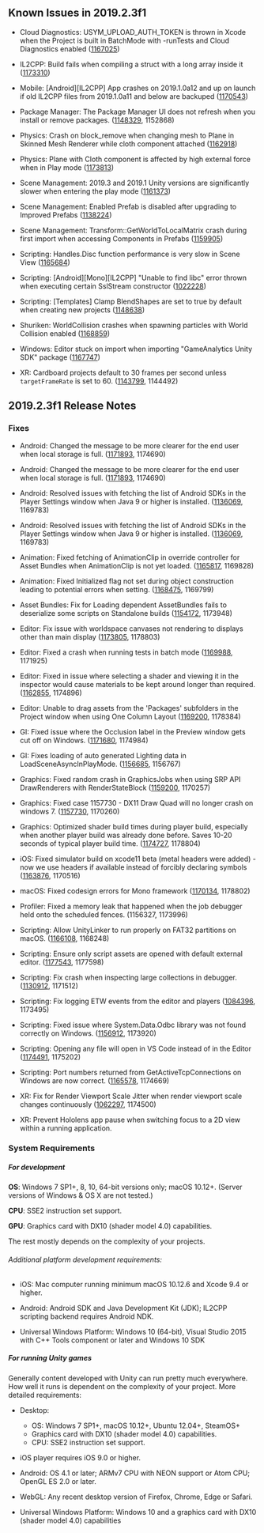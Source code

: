 Known Issues in 2019.2.3f1
--------------------------

*   Cloud Diagnostics: USYM\_UPLOAD\_AUTH\_TOKEN is thrown in Xcode when the Project is built in BatchMode with -runTests and Cloud Diagnostics enabled ([1167025](https://issuetracker.unity3d.com/issues/usym-upload-auth-token-is-thrown-in-xcode-when-the-project-is-built-in-batchmode-with-runtests-and-cloud-diagnostics-enabled))
    
*   IL2CPP: Build fails when compiling a struct with a long array inside it ([1173310](https://issuetracker.unity3d.com/issues/il2cpp-build-fails-when-compiling-a-struct-with-a-long-array-inside-it))
    
*   Mobile: \[Android\]\[IL2CPP\] App crashes on 2019.1.0a12 and up on launch if old IL2CPP files from 2019.1.0a11 and below are backuped ([1170543](https://issuetracker.unity3d.com/issues/android-il2cpp-app-crashes-on-2019-dot-1-0a12-and-up-on-launch-if-old-il2cpp-files-from-2019-dot-1-0a11-and-below-are-backuped))
    
*   Package Manager: The Package Manager UI does not refresh when you install or remove packages. ([1148329](https://issuetracker.unity3d.com/issues/the-package-manager-ui-does-not-refresh-when-packages-are-installed-or-removed), 1152868)
    
*   Physics: Crash on block\_remove when changing mesh to Plane in Skinned Mesh Renderer while cloth component attached ([1162918](https://issuetracker.unity3d.com/issues/crash-on-block-remove-when-changing-mesh-to-plane-in-skinned-mesh-renderer-while-cloth-component-attached))
    
*   Physics: Plane with Cloth component is affected by high external force when in Play mode ([1173813](https://issuetracker.unity3d.com/issues/gameobject-with-cloth-component-is-affected-by-high-external-force-when-in-play-mode))
    
*   Scene Management: 2019.3 and 2019.1 Unity versions are significantly slower when entering the play mode ([1161373](https://issuetracker.unity3d.com/issues/2019-dot-3-and-2019-dot-1-streams-are-significantly-slower-when-entering-the-play-mode))
    
*   Scene Management: Enabled Prefab is disabled after upgrading to Improved Prefabs ([1138224](https://issuetracker.unity3d.com/issues/enabled-prefab-is-disabled-after-upgrading-to-improved-prefabs))
    
*   Scene Management: Transform::GetWorldToLocalMatrix crash during first import when accessing Components in Prefabs ([1159905](https://issuetracker.unity3d.com/issues/transform-getworldtolocalmatrix-crash-during-first-import-when-accessing-components-in-prefabs))
    
*   Scripting: Handles.Disc function performance is very slow in Scene View ([1165684](https://issuetracker.unity3d.com/issues/handles-dot-disc-function-performance-is-very-slow-in-scene-view))
    
*   Scripting: \[Android\]\[Mono\]\[IL2CPP\] "Unable to find libc" error thrown when executing certain SslStream constructor ([1022228](https://issuetracker.unity3d.com/issues/android-mono-il2cpp-unable-to-find-libc-error-thrown-when-executing-certain-sslstream-constructor))
    
*   Scripting: \[Templates\] Clamp BlendShapes are set to true by default when creating new projects ([1148638](https://issuetracker.unity3d.com/issues/templates-clamp-blendshapes-are-set-to-true-by-default-when-creating-new-projects))
    
*   Shuriken: WorldCollision crashes when spawning particles with World Collision enabled ([1168859](https://issuetracker.unity3d.com/issues/worldcollision-crashes-when-spawning-particles-with-world-collision-enabled))
    
*   Windows: Editor stuck on import when importing "GameAnalytics Unity SDK" package ([1167747](https://issuetracker.unity3d.com/issues/editor-stuck-on-import-when-importing-gameanalytics-unity-sdk-package))
    
*   XR: Cardboard projects default to 30 frames per second unless `targetFrameRate` is set to 60. ([1143799](https://issuetracker.unity3d.com/issues/cardboard-projects-default-to-30fps), 1144492)
    

2019.2.3f1 Release Notes
------------------------

### Fixes

*   Android: Changed the message to be more clearer for the end user when local storage is full. ([1171893](https://issuetracker.unity3d.com/issues/custom-failed-to-extract-resources-needed-by-il2cpp-error-message-when-local-storage-is-full), 1174690)
    
*   Android: Changed the message to be more clearer for the end user when local storage is full. ([1171893](https://issuetracker.unity3d.com/issues/custom-failed-to-extract-resources-needed-by-il2cpp-error-message-when-local-storage-is-full), 1174690)
    
*   Android: Resolved issues with fetching the list of Android SDKs in the Player Settings window when Java 9 or higher is installed. ([1136069](https://issuetracker.unity3d.com/issues/cannot-build-android-player-if-the-colour-space-is-set-to-linear), 1169783)
    
*   Android: Resolved issues with fetching the list of Android SDKs in the Player Settings window when Java 9 or higher is installed. ([1136069](https://issuetracker.unity3d.com/issues/cannot-build-android-player-if-the-colour-space-is-set-to-linear), 1169783)
    
*   Animation: Fixed fetching of AnimationClip in override controller for Asset Bundles when AnimationClip is not yet loaded. ([1165817](https://issuetracker.unity3d.com/issues/animation-absence-of-root-motion-when-gameobject-is-loaded-from-assest-bundle-and-override-controller-is-in-use), 1169828)
    
*   Animation: Fixed Initialized flag not set during object construction leading to potential errors when setting. ([1168475](https://issuetracker.unity3d.com/issues/animation-error-is-thrown-when-calling-animator-dot-keepanimatorcontrollerstateondisable-on-an-inactive-gameobject), 1169799)
    
*   Asset Bundles: Fix for Loading dependent AssetBundles fails to deserialize some scripts on Standalone builds ([1154172](https://issuetracker.unity3d.com/issues/loading-dependent-assetbundles-fails-to-deserialize-some-scripts-on-standalone-builds), 1173948)
    
*   Editor: Fix issue with worldspace canvases not rendering to displays other than main display ([1173805](https://issuetracker.unity3d.com/issues/canvas-components-are-not-rendered-in-displays-that-are-not-display-1-dot-when-render-mode-is-set-to-world-space), 1178803)
    
*   Editor: Fixed a crash when running tests in batch mode ([1169988](https://issuetracker.unity3d.com/issues/dispatch-semaphore-dispose-crashes-when-running-tests-in-batch-mode), 1171925)
    
*   Editor: Fixed in issue where selecting a shader and viewing it in the inspector would cause materials to be kept around longer than required. ([1162855](https://issuetracker.unity3d.com/issues/material-leak-with-a-custom-render-pipeline-when-selecting-a-shader-in-the-project-view-and-having-the-inspector-window-open), 1174896)
    
*   Editor: Unable to drag assets from the 'Packages' subfolders in the Project window when using One Column Layout ([1169200](https://issuetracker.unity3d.com/issues/unable-to-drag-assets-from-the-packages-subfolders-in-the-project-window-when-using-one-column-layout), 1178384)
    
*   GI: Fixed issue where the Occlusion label in the Preview window gets cut off on Windows. ([1171680](https://issuetracker.unity3d.com/issues/global-illumination-text-gets-clipped-in-baked-lightmap-preview-window-when-lightmap-culling-option-is-selected), 1174984)
    
*   GI: Fixes loading of auto generated Lighting data in LoadSceneAsyncInPlayMode. ([1156685](https://issuetracker.unity3d.com/issues/no-lighting-when-loading-with-loadsceneasyncinplaymode-into-a-scene-with-auto-lighting-in-editor), 1156767)
    
*   Graphics: Fixed random crash in GraphicsJobs when using SRP API DrawRenderers with RenderStateBlock ([1159200](https://issuetracker.unity3d.com/issues/srp-causes-crashes-100-percent-when-running-with-graphics-jobs-enabled), 1170257)
    
*   Graphics: Fixed case 1157730 - DX11 Draw Quad will no longer crash on windows 7. ([1157730](https://issuetracker.unity3d.com/issues/windows-7-player-crashes-on-pal-memory-free-when-using-camera-with-clear-flags-set-to-dont-clear), 1170260)
    
*   Graphics: Optimized shader build times during player build, especially when another player build was already done before. Saves 10-20 seconds of typical player build time. ([1174727](https://issuetracker.unity3d.com/issues/build-shader-variants-compliation-takes-additional-time-when-building-a-project), 1178804)
    
*   iOS: Fixed simulator build on xcode11 beta (metal headers were added) - now we use headers if available instead of forcibly declaring symbols ([1163876](https://issuetracker.unity3d.com/issues/ios-the-multi-definition-errors-are-thrown-when-building-for-simulator-on-xcode-11-beta), 1170516)
    
*   macOS: Fixed codesign errors for Mono framework ([1170134](https://issuetracker.unity3d.com/issues/cannot-distribute-macos-builds-codesign-errors-on-monobleedingedge-framework), 1178802)
    
*   Profiler: Fixed a memory leak that happened when the job debugger held onto the scheduled fences. (1156327, 1173996)
    
*   Scripting: Allow UnityLinker to run properly on FAT32 partitions on macOS. ([1166108](https://issuetracker.unity3d.com/issues/il2cpp-unity-dot-app-slash-contents-slash-il2cpp-slash-build-slash-unitylinker-dot-exe-fails-to-run-when-building-from-fat32-on-macos), 1168248)
    
*   Scripting: Ensure only script assets are opened with default external editor. ([1177543](https://issuetracker.unity3d.com/issues/scene-files-are-being-opened-with-a-script-editor-instead-of-being-opened-by-unity-editor), 1177598)
    
*   Scripting: Fix crash when inspecting large collections in debugger. ([1130912](https://issuetracker.unity3d.com/issues/hard-crash-when-inspecting-entities-in-visual-studio-debug-mode), 1171512)
    
*   Scripting: Fix logging ETW events from the editor and players ([1084396](https://issuetracker.unity3d.com/issues/uwp-etw-logging-silently-fails-in-with-il2cpp-scripting-backend), 1173495)
    
*   Scripting: Fixed issue where System.Data.Odbc library was not found correctly on Windows. ([1156912](https://issuetracker.unity3d.com/issues/an-exception-is-raised-when-using-system-dot-data-dot-odbc), 1173920)
    
*   Scripting: Opening any file will open in VS Code instead of in the Editor ([1174491](https://issuetracker.unity3d.com/issues/vscode-editor-opening-any-file-will-open-in-vs-code-instead-of-in-the-editor), 1175202)
    
*   Scripting: Port numbers returned from GetActiveTcpConnections on Windows are now correct. ([1165578](https://issuetracker.unity3d.com/issues/ipglobalproperties-dot-getactivetcpconnections-return-different-port-numbers-when-compared-to-cli-netstat-a-output), 1174669)
    
*   XR: Fix for Render Viewport Scale Jitter when render viewport scale changes continuously ([1062297](https://issuetracker.unity3d.com/issues/render-scale-jitter-render-scale-changes-that-occur-continuously), 1174500)
    
*   XR: Prevent Hololens app pause when switching focus to a 2D view within a running application.
    

### System Requirements

##### For development

**OS**: Windows 7 SP1+, 8, 10, 64-bit versions only; macOS 10.12+. (Server versions of Windows & OS X are not tested.)

**CPU**: SSE2 instruction set support.

**GPU**: Graphics card with DX10 (shader model 4.0) capabilities.

The rest mostly depends on the complexity of your projects.

###### Additional platform development requirements:

*   iOS: Mac computer running minimum macOS 10.12.6 and Xcode 9.4 or higher.
    
*   Android: Android SDK and Java Development Kit (JDK); IL2CPP scripting backend requires Android NDK.
    
*   Universal Windows Platform: Windows 10 (64-bit), Visual Studio 2015 with C++ Tools component or later and Windows 10 SDK
    

##### For running Unity games

Generally content developed with Unity can run pretty much everywhere. How well it runs is dependent on the complexity of your project. More detailed requirements:

*   Desktop:
    
    *   OS: Windows 7 SP1+, macOS 10.12+, Ubuntu 12.04+, SteamOS+
    *   Graphics card with DX10 (shader model 4.0) capabilities.
    *   CPU: SSE2 instruction set support.
*   iOS player requires iOS 9.0 or higher.
    
*   Android: OS 4.1 or later; ARMv7 CPU with NEON support or Atom CPU; OpenGL ES 2.0 or later.
    
*   WebGL: Any recent desktop version of Firefox, Chrome, Edge or Safari.
    
*   Universal Windows Platform: Windows 10 and a graphics card with DX10 (shader model 4.0) capabilities